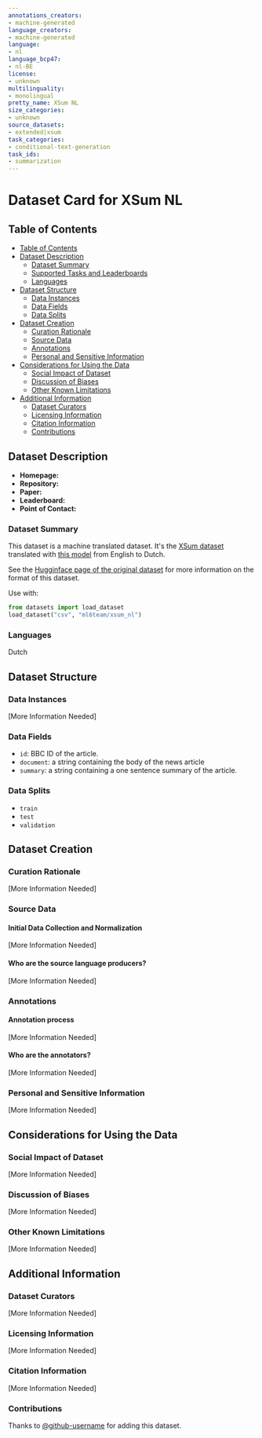 ```yaml
---
annotations_creators:
- machine-generated
language_creators:
- machine-generated
language:
- nl
language_bcp47:
- nl-BE
license:
- unknown
multilinguality:
- monolingual
pretty_name: XSum NL
size_categories:
- unknown
source_datasets:
- extended|xsum
task_categories:
- conditional-text-generation
task_ids:
- summarization
---
```

# Dataset Card for XSum NL

## Table of Contents
- [Table of Contents](#table-of-contents)
- [Dataset Description](#dataset-description)
  - [Dataset Summary](#dataset-summary)
  - [Supported Tasks and Leaderboards](#supported-tasks-and-leaderboards)
  - [Languages](#languages)
- [Dataset Structure](#dataset-structure)
  - [Data Instances](#data-instances)
  - [Data Fields](#data-fields)
  - [Data Splits](#data-splits)
- [Dataset Creation](#dataset-creation)
  - [Curation Rationale](#curation-rationale)
  - [Source Data](#source-data)
  - [Annotations](#annotations)
  - [Personal and Sensitive Information](#personal-and-sensitive-information)
- [Considerations for Using the Data](#considerations-for-using-the-data)
  - [Social Impact of Dataset](#social-impact-of-dataset)
  - [Discussion of Biases](#discussion-of-biases)
  - [Other Known Limitations](#other-known-limitations)
- [Additional Information](#additional-information)
  - [Dataset Curators](#dataset-curators)
  - [Licensing Information](#licensing-information)
  - [Citation Information](#citation-information)
  - [Contributions](#contributions)

## Dataset Description

- **Homepage:**
- **Repository:**
- **Paper:**
- **Leaderboard:**
- **Point of Contact:**

### Dataset Summary

This dataset is a machine translated dataset. It's the [XSum dataset](https://huggingface.co/datasets/xsum) translated with [this model](https://huggingface.co/Helsinki-NLP/opus-mt-en-nl) from English to Dutch.

See the [Hugginface page of the original dataset](https://huggingface.co/datasets/xsum) for more information on the format of this dataset.

Use with: 

```python
from datasets import load_dataset
load_dataset("csv", "ml6team/xsum_nl")
```
### Languages

Dutch

## Dataset Structure

### Data Instances

[More Information Needed]

### Data Fields

- `id`: BBC ID of the article.
- `document`: a string containing the body of the news article 
- `summary`: a string containing a one sentence summary of the article.

### Data Splits

- `train`
- `test`
- `validation`

## Dataset Creation

### Curation Rationale

[More Information Needed]

### Source Data

#### Initial Data Collection and Normalization

[More Information Needed]

#### Who are the source language producers?

[More Information Needed]

### Annotations

#### Annotation process

[More Information Needed]

#### Who are the annotators?

[More Information Needed]

### Personal and Sensitive Information

[More Information Needed]

## Considerations for Using the Data

### Social Impact of Dataset

[More Information Needed]

### Discussion of Biases

[More Information Needed]

### Other Known Limitations

[More Information Needed]

## Additional Information

### Dataset Curators

[More Information Needed]

### Licensing Information

[More Information Needed]

### Citation Information

[More Information Needed]

### Contributions

Thanks to [@github-username](https://github.com/<github-username>) for adding this dataset.